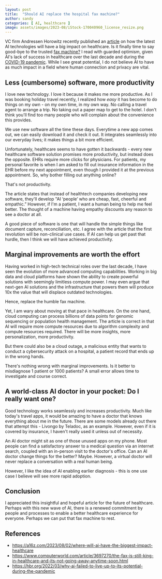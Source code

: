 ```yaml
---
layout: post
title:  "Should AI replace the hospital fax machine?"
author: sandy
categories: [ AI, healthcare ]
image: assets/images/2023-08/iStock-170040960_license_resize.png
---
```


VC firm Andressen Horowitz recently published an <a href="https://a16z.com/2023/08/02/where-will-ai-have-the-biggest-impact-healthcare" target="_blank">article</a> on how the latest AI technologies will have a big impact on healthcare.  Is it finally time to say good-bye to the trusted <a href="https://www.computerworld.com/article/3697270/the-fax-is-still-king-in-healthcare-and-its-not-going-away-anytime-soon.html" target="_blank">fax machine?</a>  I read with guarded optimism, given AI's lack of success in healthcare over the last decade and during the <a href="https://hbr.org/2022/03/why-ai-failed-to-live-up-to-its-potential-during-the-pandemic" target="_blank">COVID-19 pandemic</a>.  While I see great potential, I do not believe AI to have as much impact in a field where human connection and privacy are vital.

## Less (cumbersome) software, more productivity
I love new technology.  I love it because it makes me more productive.  As I was booking holiday travel recently, I realized how *easy* it has become to do things on my own - on my own time, in my own way.  No calling a travel agent to arrange a trip.  No taking out a paper map to get to the hotel.  I don't think you'll find too many people who will complain about the convenience this provides.

We use new software all the time these days.  Everytime a new app comes out, we can easily download it and check it out.  It integrates seamlessly into our everyday lives; it makes things a bit more efficient.

Unfortunately, healthcare seems to have gotten it backwards -
every new healthcare software solution promises more productivity, but instead does the opposite.  EHRs require more clicks for physicians.  For patients, my personal favorite is when I am asked to fill out insurance information in the EHR before my next appointment, even though I provided it at the previous appointment.  So, why bother filling out anything online?

That's not productivity.

The article states that instead of healthtech companies developing new software, they'll develop "AI ‘people’ who are cheap, fast, cheerful and empathic.”  However, if I'm a patient, I want a human being to help me feel better.  The thought of a machine having empathy discounts any reason to see a doctor at all.

A good piece of software is one that will handle the simple things like document capture, reconciliation, etc.  I agree with the article that the first revolution will be non-clinical use cases.  If AI can help us get past that hurdle, then I think we will have achieved productivity.

## Marginal improvements are worth the effort
Having worked in high-tech technical roles over the last decade, I have seen the evolution of more advanced computing capabilities.  Working in big data and cloud platforms have shown the ability to create powerful solutions with seemingly limitless compute power.  I may even argue that next-gen AI solutions and the infrastructure that powers them will produce 10x the value that will displace outdated technologies.

Hence, replace the humble fax machine.

Yet, I am wary about moving at that pace in healthcare.  On the one hand, cloud computing can process billions of data points for genomic sequencing or population health management.  The article is correct in that AI will require more compute resources due to algorithm complexity and compute resources required.  There will be more insights, more personalization, more productivity.  

But there could also be a cloud outage, a malicious entity that wants to conduct a cybersecurity attack on a hospital, a patient record that ends up in the wrong hands.

There's nothing wrong with marginal improvements.  Is it better to misdiagnose 1 patient or 1000 patients?  A small error allows time to investigate and course correct.

## A world-class AI doctor in your pocket: Do I really want one?
Good technology works seamlessly and increases productivity.  Much like today's travel apps, it would be amazing to have a doctor that knows everything about me in the future.  There are some models already out there that attempt this - Livongo by Teladoc, as an example.  However, even if it is covered by insurance, I haven't really used it unless out of necessity.  

An AI doctor might sit as one of those unused apps on my phone.  Most people can find a satisfactory answer to a medical question via an internet search, coupled with an in-person visit to the doctor's office.  Can an AI doctor change things for the better?  Maybe.  However, a virtual doctor will never replace a conversation with a real human being.

However, I like the idea of AI enabling earlier diagnosis - this is one use case I believe will see more rapid adoption. 

## Conclusion
I appreciated this insightful and hopeful article for the future of healthcare.  Perhaps with this new wave of AI, there is a renewed commitment by people and processes to enable a better healthcare experience for everyone.  Perhaps we can put that fax machine to rest.

## References
+ <https://a16z.com/2023/08/02/where-will-ai-have-the-biggest-impact-healthcare>
+ <https://www.computerworld.com/article/3697270/the-fax-is-still-king-in-healthcare-and-its-not-going-away-anytime-soon.html>
+ <https://hbr.org/2022/03/why-ai-failed-to-live-up-to-its-potential-during-the-pandemic>